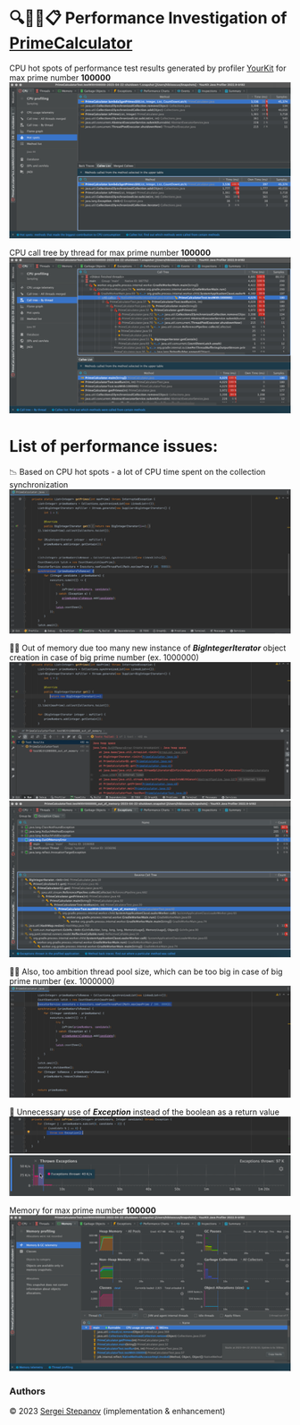 🔍🕵️‍♂️📋️ **Performance Investigation** of  [PrimeCalculator](https://github.com/hibissscus/performance/blob/master/src/main/java/PrimeCalculator.java)
=================================

CPU hot spots of performance test results generated by profiler [YourKit](https://www.yourkit.com/java/profiler/) for max prime number **100000**
![100000_cpu_hot_spots.png](profiler%2F100000_cpu_hot_spots.png)

CPU call tree by thread for max prime number **100000**
![100000_cpu_call_tree.png](profiler%2F100000_cpu_call_tree.png)

List of performance issues:
=================================
📉 Based on CPU hot spots - a lot of CPU time spent on the collection synchronization ![synchronized_list.png](profiler%2Fsynchronized_list.png)

🧠💥 Out of memory due too many new instance of ***BigIntegerIterator*** object creation in case of big prime number (ex. 1000000) ![big_integer_iterator_out_of_memory.png](profiler%2Fbig_integer_iterator_out_of_memory.png) ![out_of_memory.png](profiler%2Fout_of_memory.png)

🏋️‍♂️ Also, too ambition thread pool size, which can be too big in case of big prime number (ex. 1000000) ![ambitious_thread_pool.png](profiler%2Fambitious_thread_pool.png)

🚨 Unnecessary use of ***Exception*** instead of the boolean as a return value
![exception.png](profiler%2Fexception.png)
![thrown_exception.png](profiler%2Fthrown_exception.png)


Memory for max prime number **100000**
![100000_memory.png](profiler%2F100000_memory.png)

### Authors

© 2023 [Sergei Stepanov](https://github.com/hibissscus) (implementation & enhancement)
